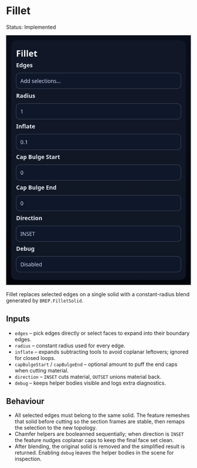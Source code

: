 # Fillet

Status: Implemented

![Fillet feature dialog](fillet.png)

Fillet replaces selected edges on a single solid with a constant-radius blend generated by `BREP.FilletSolid`.

## Inputs
- `edges` – pick edges directly or select faces to expand into their boundary edges.
- `radius` – constant radius used for every edge.
- `inflate` – expands subtracting tools to avoid coplanar leftovers; ignored for closed loops.
- `capBulgeStart` / `capBulgeEnd` – optional amount to puff the end caps when cutting material.
- `direction` – `INSET` cuts material, `OUTSET` unions material back.
- `debug` – keeps helper bodies visible and logs extra diagnostics.

## Behaviour
- All selected edges must belong to the same solid. The feature remeshes that solid before cutting so the section frames are stable, then remaps the selection to the new topology.
- Chamfer helpers are booleanned sequentially; when direction is `INSET` the feature nudges coplanar caps to keep the final face set clean.
- After blending, the original solid is removed and the simplified result is returned. Enabling `debug` leaves the helper bodies in the scene for inspection.
